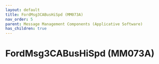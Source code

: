 ```yaml
---
layout: default
title: FordMsg3CABusHiSpd (MM073A)
nav_order: 5
parent: Message Management Components (Applicative Software)
has_children: true
---
```

# FordMsg3CABusHiSpd (MM073A)
